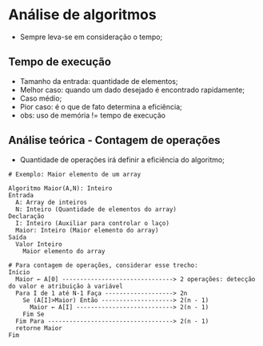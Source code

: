 # Análise de algoritmos
- Sempre leva-se em consideração o tempo;

## Tempo de execução
- Tamanho da entrada: quantidade de elementos;
- Melhor caso: quando um dado desejado é encontrado rapidamente;
- Caso médio;
- Pior caso: é o que de fato determina a eficiência;
- obs: uso de memória != tempo de execução 

## Análise teórica - Contagem de operações
- Quantidade de operações irá definir a eficiência do algoritmo;
```
# Exemplo: Maior elemento de um array

Algoritmo Maior(A,N): Inteiro
Entrada
  A: Array de inteiros
  N: Inteiro (Quantidade de elementos do array)
Declaração
  I: Inteiro (Auxiliar para controlar o laço)
  Maior: Inteiro (Maior elemento do array)
Saída
  Valor Inteiro
    Maior elemento do array

# Para contagem de operações, considerar esse trecho:
Início 
  Maior ← A[0] -------------------------------> 2 operações: detecção do valor e atribuição à variável
  Para I de 1 até N-1 Faça -------------------> 2n
    Se (A[I]>Maior) Então --------------------> 2(n - 1)
      Maior ← A[I] ---------------------------> 2(n - 1)
    Fim Se
  Fim Para -----------------------------------> 2(n - 1)
  retorne Maior
Fim
```
